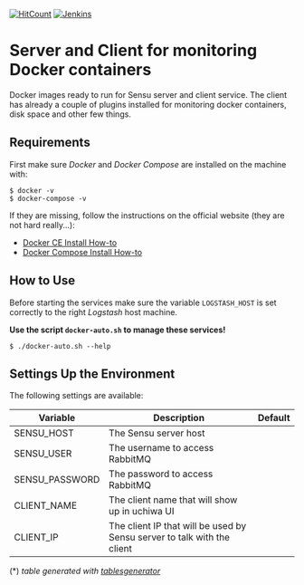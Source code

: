 [![HitCount](http://hits.dwyl.io/sangahco/sangahco/docker-sensu.svg)](http://hits.dwyl.io/sangahco/sangahco/docker-sensu)
[![Jenkins](https://img.shields.io/jenkins/s/https/dev.builder.sangah.com/job/sensu-prod.svg?style=flat-square)]()

# Server and Client for monitoring Docker containers

Docker images ready to run for Sensu server and client service.
The client has already a couple of plugins installed for monitoring docker containers, disk space and other few things.

## Requirements

First make sure *Docker* and *Docker Compose* are installed on the machine with:

    $ docker -v
    $ docker-compose -v

If they are missing, follow the instructions on the official website (they are not hard really...):

- [Docker CE Install How-to](https://docs.docker.com/engine/installation/)
- [Docker Compose Install How-to](https://docs.docker.com/compose/install/)


## How to Use

Before starting the services make sure the variable `LOGSTASH_HOST` 
is set correctly to the right *Logstash* host machine.

**Use the script `docker-auto.sh` to manage these services!**

    $ ./docker-auto.sh --help


## Settings Up the Environment

The following settings are available:

| Variable       | Description                                                             | Default |
|----------------|-------------------------------------------------------------------------|---------|
| SENSU_HOST     | The Sensu server host                                                   |         |
| SENSU_USER     | The username to access RabbitMQ                                         |         |
| SENSU_PASSWORD | The password to access RabbitMQ                                         |         |
| CLIENT_NAME    | The client name that will show up in uchiwa UI                          |         |
| CLIENT_IP      | The client IP that will be used by Sensu server to talk with the client |         |

(\*) *table generated with [tablesgenerator](http://www.tablesgenerator.com/markdown_tables)*
